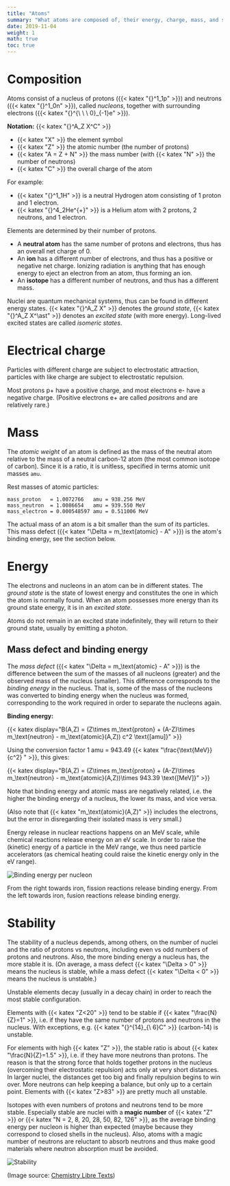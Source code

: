 ```yaml
---
title: "Atoms"
summary: "What atoms are composed of, their energy, charge, mass, and stability."
date: 2019-11-04
weight: 1
math: true
toc: true
---
```


# Composition

Atoms consist of a nucleus of protons ({{< katex "{}^1_1p" >}}) and neutrons ({{< katex "{}^1_0n" >}}), called _nucleons_, together with surrounding electrons ({{< katex "{}^{\ \ \ 0}_{-1}e" >}}).  

**Notation:** {{< katex "{}^A_Z X^C" >}}

* {{< katex "X" >}} the element symbol
* {{< katex "Z" >}} the atomic number (the number of protons)
* {{< katex "A = Z + N" >}} the mass number (with {{< katex "N" >}} the number of neutrons)
* {{< katex "C" >}} the overall charge of the atom

For example:
* {{< katex "{}^1_1H" >}} is a neutral Hydrogen atom consisting of 1 proton and 1 electron.
* {{< katex "{}^4_2He^{+}" >}} is a Helium atom with 2 protons, 2 neutrons, and 1 electron.

Elements are determined by their number of protons.

* A **neutral atom** has the same number of protons and electrons, thus has an overall net charge of 0.
* An **ion** has a different number of electrons, and thus has a positive or negative net charge. Ionizing radiation is anything that has enough energy to eject an electron from an atom, thus forming an ion.
* An **isotope** has a different number of neutrons, and thus has a different mass.

Nuclei are quantum mechanical systems, thus can be found in different energy states. {{< katex "{}^A_Z X" >}} denotes the _ground state_, {{< katex "{}^A_Z X^\ast" >}} denotes an _excited state_ (with more energy). Long-lived excited states are called _isomeric states_.

# Electrical charge

Particles with different charge are subject to electrostatic attraction, particles with like charge are subject to electrostatic repulsion.

Most protons p+ have a positive charge, and most electrons e- have a negative charge. (Positive electrons e+ are called _positrons_ and are relatively rare.)

# Mass

The _atomic weight_ of an atom is defined as the mass of the neutral atom relative to the mass of a neutral carbon-12 atom (the most common isotope of carbon). Since it is a ratio, it is unitless, specified in terms atomic unit masses `amu`.

Rest masses of atomic particles:
```
mass_proton   = 1.0072766   amu = 938.256 MeV
mass_neutron  = 1.0086654   amu = 939.550 MeV
mass_electron = 0.000548597 amu = 0.511006 MeV
```

The actual mass of an atom is a bit smaller than the sum of its particles. This mass defect ({{< katex "\Delta = m_\text{atomic} - A" >}}) is the atom's binding energy, see the section below.

# Energy

The electrons and nucleons in an atom can be in different states. The _ground state_ is the state of lowest energy and constitutes the one in which the atom is normally found. When an atom possesses more energy than its ground state energy, it is in an _excited state_.

Atoms do not remain in an excited state indefinitely, they will return to their ground state, usually by emitting a photon.

## Mass defect and binding energy

The _mass defect_ ({{< katex "\Delta = m_\text{atomic} - A" >}}) is the difference between the sum of the masses of all nucleons (greater) and the observed mass of the nucleus (smaller). This difference corresponds to the _binding energy_ in the nucleus. That is, some of the mass of the nucleons was converted to binding energy when the nucleus was formed, corresponding to the work required in order to separate the nucleons again.

**Binding energy:**

{{< katex display="B(A,Z) = (Z\times m_\text{proton} + (A-Z)\times m_\text{neutron} - m_\text{atomic}(A,Z)) c^2 \text{[amu]}" >}}

Using the conversion factor 1 amu = 943.49 {{< katex "\frac{\text{MeV}}{c^2} " >}}, this gives:

{{< katex display="B(A,Z) = (Z\times m_\text{proton} + (A-Z)\times m_\text{neutron} - m_\text{atomic}(A,Z))\times 943.39 \text{[MeV]}" >}}

Note that binding energy and atomic mass are negatively related, i.e. the higher the binding energy of a nucleus, the lower its mass, and vice versa.

(Also note that {{< katex "m_\text{atomic}(A,Z)" >}} includes the electrons, but the error in disregarding their isolated mass is very small.)

Energy release in nuclear reactions happens on an MeV scale, while chemical reactions release energy on an eV scale.
In order to raise the (kinetic) energy of a particle in the MeV range, we thus need particle accelerators (as chemical heating could raise the kinetic energy only in the eV range).

![Binding energy per nucleon](/images/docs/bindingenergy.gif)

From the right towards iron, fission reactions release binding energy.
From the left towards iron, fusion reactions release binding energy.

# Stability

The stability of a nucleus depends, among others, on the number of nuclei and the ratio of protons vs neutrons, including even vs odd numbers of protons and neutrons.
Also, the more binding energy a nucleus has, the more stable it is.
(On average, a mass defect {{< katex "\Delta > 0" >}} means the nucleus is stable, while a mass defect {{< katex "\Delta < 0" >}} means the nucleus is unstable.)

Unstable elements decay (usually in a decay chain) in order to reach the most stable configuration.  

Elements with {{< katex "Z<20" >}} tend to be stable if {{< katex "\frac{N}{Z}=1" >}}, i.e. if they have the same number of protons and neutrons in the nucleus. With exceptions, e.g. {{< katex "{}^{14}_{\ 6}C" >}} (carbon-14) is unstable.

For elements with high {{< katex "Z" >}}, the stable ratio is about {{< katex "\frac{N}{Z}=1.5" >}}, i.e. if they have more neutrons than protons. The reason is that the strong force that holds together protons in the nucleus (overcoming their electrostatic repulsion) acts only at very short distances. In larger nuclei, the distances get too big and finally repulsion begins to win over. More neutrons can help keeping a balance, but only up to a certain point. Elements with {{< katex "Z>83" >}} are pretty much all unstable.

Isotopes with even numbers of protons and neutrons tend to be more stable. Especially stable are nuclei with a **magic number** of {{< katex "Z" >}} or {{< katex "N = 2, 8, 20, 28, 50, 82, 126" >}}, as the average binding energy per nucleon is higher than expected (maybe because they correspond to closed shells in the nucleus). Also, atoms with a magic number of neutrons are reluctant to absorb neutrons and thus make good materials where neutron absorption must be avoided.

![Stability](/images/docs/stability.jpeg)

(Image source: [Chemistry Libre Texts](https://chem.libretexts.org/Courses/University_of_Missouri/MU%3A__1330H_(Keller)/21%3A_Nuclear_Chemistry/21.2%3A_Patterns_of_Nuclear_Stability))

